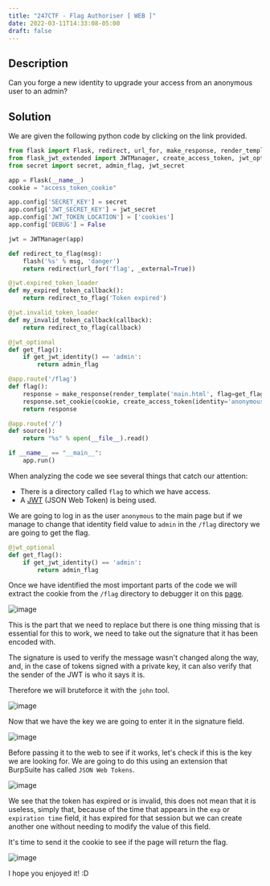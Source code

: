 ```yaml
---
title: "247CTF - Flag Authoriser [ WEB ]"
date: 2022-03-11T14:33:08-05:00
draft: false
---
```


## Description

Can you forge a new identity to upgrade your access from an anonymous user to an admin?

## Solution

We are given the following python code by clicking on the link provided.

```python
from flask import Flask, redirect, url_for, make_response, render_template, flash
from flask_jwt_extended import JWTManager, create_access_token, jwt_optional, get_jwt_identity
from secret import secret, admin_flag, jwt_secret

app = Flask(__name__)
cookie = "access_token_cookie"

app.config['SECRET_KEY'] = secret
app.config['JWT_SECRET_KEY'] = jwt_secret
app.config['JWT_TOKEN_LOCATION'] = ['cookies']
app.config['DEBUG'] = False

jwt = JWTManager(app)

def redirect_to_flag(msg):
    flash('%s' % msg, 'danger')
    return redirect(url_for('flag', _external=True))

@jwt.expired_token_loader
def my_expired_token_callback():
    return redirect_to_flag('Token expired')

@jwt.invalid_token_loader
def my_invalid_token_callback(callback):
    return redirect_to_flag(callback)

@jwt_optional
def get_flag():
    if get_jwt_identity() == 'admin':
        return admin_flag

@app.route('/flag')
def flag():
    response = make_response(render_template('main.html', flag=get_flag()))
    response.set_cookie(cookie, create_access_token(identity='anonymous'))
    return response

@app.route('/')
def source():
    return "%s" % open(__file__).read()

if __name__ == "__main__":
    app.run()
```

When analyzing the code we see several things that catch our attention:

- There is a directory called `flag` to which we have access.
- A [JWT](https://jwt.io/introduction) (JSON Web Token) is being used. 

We are going to log in as the user `anonymous` to the main page but if we manage to change that identity field value to `admin` in the `/flag` directory we are going to get the flag. 

```python
@jwt_optional
def get_flag():
    if get_jwt_identity() == 'admin':
        return admin_flag
```

Once we have identified the most important parts of the code we will extract the cookie from the `/flag` directory to debugger it on this [page](https://jwt.io/).

![image](https://user-images.githubusercontent.com/88755387/157949706-63890623-11e0-4cec-bc73-a8bd48f37a52.png)

This is the part that we need to replace but there is one thing missing that is essential for this to work, we need to take out the signature that it has been encoded with. 

The signature is used to verify the message wasn't changed along the way, and, in the case of tokens signed with a private key, it can also verify that the sender of the JWT is who it says it is.

Therefore we will bruteforce it with the `john` tool.

![image](https://user-images.githubusercontent.com/88755387/157950921-59981354-693e-4606-86bb-79e82685e8e7.png)

Now that we have the key we are going to enter it in the signature field.

![image](https://user-images.githubusercontent.com/88755387/157951853-8ad7e2e2-0bdb-4122-a998-c238fc287c1c.png)

Before passing it to the web to see if it works, let's check if this is the key we are looking for. We are going to do this using an extension that BurpSuite has called `JSON Web Tokens`.

![image](https://user-images.githubusercontent.com/88755387/157952944-fdcc354e-a34b-4272-9bf5-7556eab87d90.png)

We see that the token has expired or is invalid, this does not mean that it is useless, simply that, because of the time that appears in the `exp` or `expiration time` field, it has expired for that session but we can create another one without needing to modify the value of this field.

It's time to send it the cookie to see if the page will return the flag.

![image](https://user-images.githubusercontent.com/88755387/157955409-4c28c963-8933-46be-bb42-de00389e2bdd.png)

I hope you enjoyed it! :D






